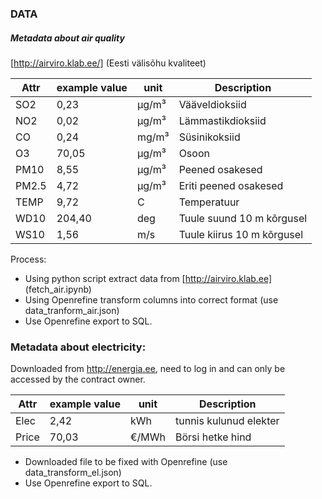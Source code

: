 ### DATA

##### Metadata about air quality

[http://airviro.klab.ee/] (Eesti välisõhu kvaliteet)

| Attr  | example value | unit    | Description                 |
| ----- | ------------- | ------- | --------------------------- |
| SO2   | 0,23          | µg/m³ | Vääveldioksiid            |
| NO2   | 0,02          | µg/m³ | Lämmastikdioksiid          |
| CO    | 0,24          | mg/m³  | Süsinikoksiid              |
| O3    | 70,05         | µg/m³ | Osoon                       |
| PM10  | 8,55          | µg/m³ | Peened osakesed             |
| PM2.5 | 4,72          | µg/m³ | Eriti peened osakesed       |
| TEMP  | 9,72          | C       | Temperatuur                 |
| WD10  | 204,40        | deg     | Tuule suund 10 m kõrgusel  |
| WS10  | 1,56          | m/s     | Tuule kiirus 10 m kõrgusel |

Process:

* Using python script extract data from [http://airviro.klab.ee] (fetch_air.ipynb)
* Using Openrefine transform columns into correct format (use data_tranform_air.json)
* Use Openrefine export to SQL.

### Metadata about electricity:

Downloaded from http://energia.ee, need to log in and can only be accessed by the contract owner.

| Attr  | example value | unit  | Description                 |
|-------|---------------|-------| --------------------------- |
| Elec  | 2,42          | kWh   | tunnis kulunud elekter            |
| Price | 70,03         | €/MWh | Börsi hetke hind          |

* Downloaded file to be fixed with Openrefine (use data_transform_el.json)
* Use Openrefine export to SQL.